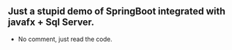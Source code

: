 ## Just a stupid demo of SpringBoot integrated with javafx + Sql Server.

* No comment, just read the code.